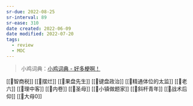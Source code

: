```yaml
---
sr-due: 2022-08-25
sr-interval: 89
sr-ease: 310
date created: 2022-06-09
date modified: 2022-07-20
tags:
  - review
  - MOC
---
```


>小鸡词典：[小鸡词典 - 好多梗啊！](https://jikipedia.com/)

[[🐤智商税]]
[[🐤摆烂]]
[[🐤果盘先生]]
[[🐤键盘政治]]
[[🐤精通体位的太监]]
[[🐤老六]]
[[🐤理中客]]
[[🐤内卷]]
[[🐤圣母]]
[[🐤小镇做题家]]
[[🐤斜杆青年]]
[[🐤战术后仰]]
[[🐤大母0]]